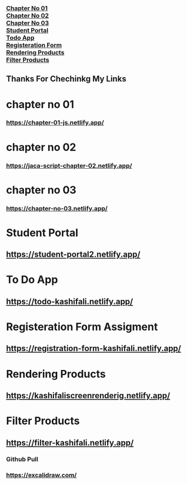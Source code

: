 <h3>
<a href="https://chapter-01-js.netlify.app/">Chapter No 01</a> <br />
<a href="https://jaca-script-chapter-02.netlify.app/">Chapter No 02</a>  <br />
<a href="https://chapter-no-03.netlify.app/">Chapter No 03</a>  <br />
<a href="https://student-portal2.netlify.app/">Student Portal</a> <br />
<a href="https://todo-kashifali.netlify.app/">Todo App</a><br />
<a href="https://registration-form-kashifali.netlify.app/">Registeration Form</a><br />
<a href="https://kashifaliscreenrenderig.netlify.app/">Rendering Products</a><br />
<a href="https://filter-kashifali.netlify.app/">Filter Products</a><br />
</h3>

## Thanks For Chechinkg My Links
























# chapter no 01
### https://chapter-01-js.netlify.app/

# chapter no 02
### https://jaca-script-chapter-02.netlify.app/

# chapter no 03
### https://chapter-no-03.netlify.app/

# Student Portal
## https://student-portal2.netlify.app/

# To Do App
## https://todo-kashifali.netlify.app/

# Registeration Form Assigment 
## https://registration-form-kashifali.netlify.app/

# Rendering Products
## https://kashifaliscreenrenderig.netlify.app/

# Filter Products
## https://filter-kashifali.netlify.app/

### Github Pull
### https://excalidraw.com/
